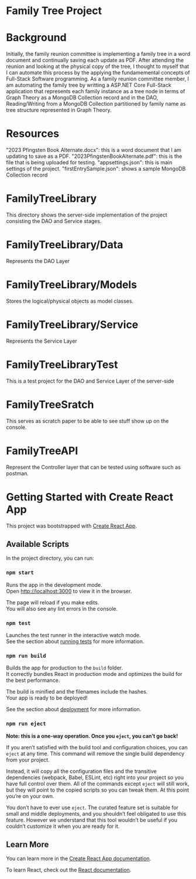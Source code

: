 # Family Tree Project
# Background
Initially, the family reunion committee is implementing a family tree in a word document and continually saving each update as PDF. After attending the reunion and looking at the physical copy of the tree, I thought to myself that I can automate this process by the applying the fundamemental concepts of Full-Stack Software programming. As a family reunion committee member, I am automating the family tree by writting a ASP.NET Core Full-Stack application that represents each family instance as a tree node in terms of Graph Theory as a MongoDB Collection record and in the DAO, Reading/Writing from a MongoDB Collection partitioned by family name as tree structure represented in Graph Theory.

# Resources
"2023 Pfingsten Book Alternate.docx": this is a word document that I am updating to save as a PDF.
"2023PfingstenBookAlternate.pdf": this is the file that is being uploaded for testing.
"appsettings.json": this is main settings of the project.
"firstEntrySample.json": shows a sample MongoDB Collection record

# FamilyTreeLibrary
This directory shows the server-side implementation of the project consisting the DAO and Service stages.
# FamilyTreeLibrary/Data
Represents the DAO Layer

# FamilyTreeLibrary/Models
Stores the logical/physical objects as model classes.

# FamilyTreeLibrary/Service
Represents the Service Layer

# FamilyTreeLibraryTest
This is a test project for the DAO and Service Layer of the server-side

# FamilyTreeSratch
This serves as scratch paper to be able to see stuff show up on the console.

# FamilyTreeAPI
Represent the Controller layer that can be tested using software such as postman.

# Getting Started with Create React App

This project was bootstrapped with [Create React App](https://github.com/facebook/create-react-app).

## Available Scripts

In the project directory, you can run:

### `npm start`

Runs the app in the development mode.\
Open [http://localhost:3000](http://localhost:3000) to view it in the browser.

The page will reload if you make edits.\
You will also see any lint errors in the console.

### `npm test`

Launches the test runner in the interactive watch mode.\
See the section about [running tests](https://facebook.github.io/create-react-app/docs/running-tests) for more information.

### `npm run build`

Builds the app for production to the `build` folder.\
It correctly bundles React in production mode and optimizes the build for the best performance.

The build is minified and the filenames include the hashes.\
Your app is ready to be deployed!

See the section about [deployment](https://facebook.github.io/create-react-app/docs/deployment) for more information.

### `npm run eject`

**Note: this is a one-way operation. Once you `eject`, you can’t go back!**

If you aren’t satisfied with the build tool and configuration choices, you can `eject` at any time. This command will remove the single build dependency from your project.

Instead, it will copy all the configuration files and the transitive dependencies (webpack, Babel, ESLint, etc) right into your project so you have full control over them. All of the commands except `eject` will still work, but they will point to the copied scripts so you can tweak them. At this point you’re on your own.

You don’t have to ever use `eject`. The curated feature set is suitable for small and middle deployments, and you shouldn’t feel obligated to use this feature. However we understand that this tool wouldn’t be useful if you couldn’t customize it when you are ready for it.

## Learn More

You can learn more in the [Create React App documentation](https://facebook.github.io/create-react-app/docs/getting-started).

To learn React, check out the [React documentation](https://reactjs.org/).

